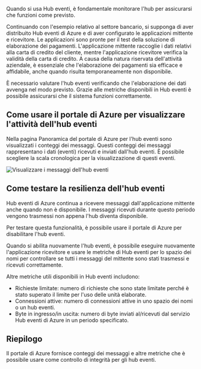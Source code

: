 Quando si usa Hub eventi, è fondamentale monitorare l'hub per assicurarsi che funzioni come previsto.

Continuando con l'esempio relativo al settore bancario, si supponga di aver distribuito Hub eventi di Azure e di aver configurato le applicazioni mittente e ricevitore. Le applicazioni sono pronte per il test della soluzione di elaborazione dei pagamenti. L'applicazione mittente raccoglie i dati relativi alla carta di credito del cliente, mentre l'applicazione ricevitore verifica la validità della carta di credito. A causa della natura riservata dell'attività aziendale, è essenziale che l'elaborazione dei pagamenti sia efficace e affidabile, anche quando risulta temporaneamente non disponibile.

È necessario valutare l'hub eventi verificando che l'elaborazione dei dati avvenga nel modo previsto. Grazie alle metriche disponibili in Hub eventi è possibile assicurarsi che il sistema funzioni correttamente.

## <a name="how-do-you-use-the-azure-portal-to-view-your-event-hub-activity"></a>Come usare il portale di Azure per visualizzare l'attività dell'hub eventi

Nella pagina Panoramica del portale di Azure per l'hub eventi sono visualizzati i conteggi dei messaggi. Questi conteggi dei messaggi rappresentano i dati (eventi) ricevuti e inviati dall'hub eventi. È possibile scegliere la scala cronologica per la visualizzazione di questi eventi.

![Visualizzare i messaggi dell'hub eventi](../media-draft/6-view-messages.png)

## <a name="how-can-you-test-event-hub-resilience"></a>Come testare la resilienza dell'hub eventi

Hub eventi di Azure continua a ricevere messaggi dall'applicazione mittente anche quando non è disponibile. I messaggi ricevuti durante questo periodo vengono trasmessi non appena l'hub diventa disponibile.

Per testare questa funzionalità, è possibile usare il portale di Azure per disabilitare l'hub eventi.

Quando si abilita nuovamente l'hub eventi, è possibile eseguire nuovamente l'applicazione ricevitore e usare le metriche di Hub eventi per lo spazio dei nomi per controllare se tutti i messaggi del mittente sono stati trasmessi e ricevuti correttamente.

Altre metriche utili disponibili in Hub eventi includono:

- Richieste limitate: numero di richieste che sono state limitate perché è stato superato il limite per l'uso delle unità elaborate.
- Connessioni attive: numero di connessioni attive in uno spazio dei nomi o un hub eventi.
- Byte in ingresso/in uscita: numero di byte inviati al/ricevuti dal servizio Hub eventi di Azure in un periodo specificato.

## <a name="summary"></a>Riepilogo

Il portale di Azure fornisce conteggi dei messaggi e altre metriche che è possibile usare come controllo di integrità per gli hub eventi.

